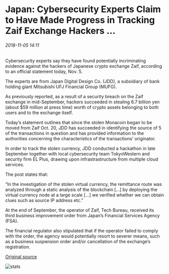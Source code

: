 # Japan: Cybersecurity Experts Claim to Have Made Progress in Tracking Zaif Exchange Hackers ...

###### 2018-11-05 14:11

Cybersecurity experts say they have found potentially incriminating evidence against the hackers of Japanese crypto exchange Zaif, according to an official statement today, Nov. 5.

The experts are from Japan Digital Design Co. (JDD), a subsidiary of bank holding giant Mitsubishi UFJ Financial Group (MUFG).

As previously reported, as a result of a security breach on the Zaif exchange in mid-September, hackers succeeded in stealing 6.7 billion yen (about $59 million at press time) worth of crypto assets belonging to both users and to the exchange itself.

Today’s statement outlines that since the stolen Monacoin began to be moved from Zaif Oct. 20, JDD has succeeded in identifying the source of 5 of the transactions in question and has provided information to the authorities concerning the characteristics of the transactions’ originator.

In order to track the stolen currency, JDD conducted a hackathon in late September together with local cybersecurity team TokyoWestern and security firm EL Plus, drawing upon infrastrastructure from multiple cloud services.

The post states that:

“In the investigation of the stolen virtual currency, the remittance route was analyzed through a static analysis of the blockchain \[...\] by deploying the virtual currency node at a large scale \[…\] we verified whether we can obtain clues such as source IP address etc.”

At the end of September, the operator of Zaif, Tech Bureau, received its third business improvement order from Japan’s Financial Services Agency (FSA).

The financial regulator also stipulated that if the operator failed to comply with the order, the agency would potentially resort to severer means, such as a business suspension order and/or cancellation of the exchange’s registration.

[Original source](https://cointelegraph.com/news/japan-cybersecurity-experts-claim-to-have-made-progress-in-tracking-zaif-exchange-hackers)

![stats](https://c.statcounter.com/11760860/0/a89fa40b/1/ "stats")